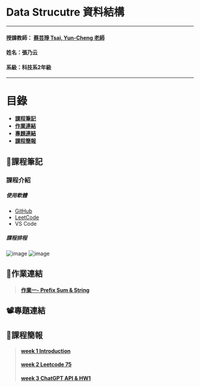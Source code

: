 # Data Strucutre 資料結構
***
 #### 授課教師： [蔡芸琤 Tsai, Yun-Cheng 老師](https://github.com/pecu?tab=repositories)
 #### 姓名：張乃云
 #### 系級：科技系2年級
***
# 目錄  

+ [**課程筆記**](https://github.com/41071119H-Irene/DS#pencil%E8%AA%B2%E7%A8%8B%E7%AD%86%E8%A8%98)
+ [**作業連結**](https://github.com/41071119H-Irene/DS#%E4%BD%9C%E6%A5%AD%E9%80%A3%E7%B5%90)
+ [**專題連結**](https://github.com/41071119H-Irene/DS#%EF%B8%8F%E5%B0%88%E9%A1%8C%E9%80%A3%E7%B5%90)
+ [**課程簡報**](https://github.com/41071119H-Irene/DS#%E8%AA%B2%E7%A8%8B%E7%B0%A1%E5%A0%B1)

## :pencil:課程筆記
### 課程介紹
##### 使用軟體
 - [GitHub](https://github.com/41071119H-Irene/DS)
 - [LeetCode](https://leetcode.com/41071119H-Irene/)
 - VS Code
##### 課程排程
![image](https://user-images.githubusercontent.com/112916890/220555431-7cded05b-784b-42c2-8b00-fe04905ec770.png)
![image](https://user-images.githubusercontent.com/112916890/220555459-7b01feab-c59b-42e9-97ba-55adb98560bd.png)

## 🙌作業連結
> #### [作業一- Prefix Sum & String](https://youtu.be/Trab9M8aCMY)
## 📽️專題連結


## 🫠課程簡報
> #### [week 1 Introduction](https://docs.google.com/presentation/d/e/2PACX-1vSoZaHMPw2fKtXOAC3GyKJgpRlZn2a_adjEIOmmTTKR5vBXZlzoZ0i2y8c2yZLYgRImehD1HIHJLaV6/pub?start=false&loop=false&delayms=3000&slide=id.p)
> #### [week 2 Leetcode 75](https://docs.google.com/presentation/d/e/2PACX-1vT7p0-PcgEIj2Ac7NuCdqHGNXNnwadoAy7CWhhNTJWm5OzUdQEekxSEb9_ZTpo2ubNgfETSUYX_tuC5/pub?start=false&loop=false&delayms=3000&slide=id.p)
> #### [week 3 ChatGPT API & HW1](https://docs.google.com/presentation/d/e/2PACX-1vSqNXr_J_rQ6m03T73WeCg7IVhrr2pYyNg_6CJU32lTYSi1_8I5AjCX3z_Gdx5VkiCwxCKZnEZ6jhEy/pub?start=false&loop=false&delayms=3000&slide=id.p)
